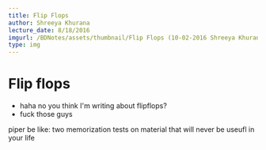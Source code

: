 ```yaml
---
title: Flip Flops
author: Shreeya Khurana
lecture_date: 8/18/2016
imgurl: /BDNotes/assets/thumbnail/Flip Flops (10-02-2016 Shreeya Khurana).png # Title_(date_first_last)
type: img
---
```

# Flip flops
* haha no you think I'm writing about flipflops?
* fuck those guys

piper be like: two memorization tests on material that will never be useufl in your life